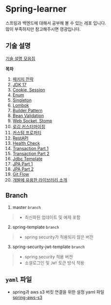 # Spring-learner
스프링과 백엔드에 대해서 공부해 볼 수 있는 레포 입니다.  
많이 부족하지만 참고해주시면 영광입니다.  

## 기술 설명
[기술 설명 모음집](https://github.com/duckbill413/spring-learner/tree/master/learner)

**목차**
1. [패키지 전략](https://github.com/duckbill413/spring-learner/blob/master/learner/%ED%8C%A8%ED%82%A4%EC%A7%80_%EC%A0%84%EB%9E%B5.md)
2. [JDK 17](https://github.com/duckbill413/spring-learner/blob/master/learner/JDK_17.md)
3. [Cookie, Session](https://github.com/duckbill413/spring-learner/blob/master/learner/Cookie_Session.md)
4. [Enum](https://github.com/duckbill413/spring-learner/blob/master/learner/Enum.md)
5. [Singleton](https://github.com/duckbill413/spring-learner/blob/master/learner/Singleton.md)
6. [Lombok](https://github.com/duckbill413/spring-learner/blob/master/learner/Lombok.md)
7. [Builder Pattern](https://github.com/duckbill413/spring-learner/blob/master/learner/Builder_Pattern.md)
8. [Bean Validation](https://github.com/duckbill413/spring-learner/blob/master/learner/Bean_Validation.md)
9. [Web Socket, Stomp](https://github.com/duckbill413/spring-learner/blob/master/learner/Web_Socket.md)
10. [로깅 커스터마이징](https://github.com/duckbill413/spring-learner/blob/master/learner/%EB%A1%9C%EA%B9%85_%EC%BB%A4%EC%8A%A4%ED%84%B0%EB%A7%88%EC%9D%B4%EC%A7%95.md)
11. [커스텀 프로퍼티](https://github.com/duckbill413/spring-learner/blob/master/learner/%EC%BB%A4%EC%8A%A4%ED%85%80_%ED%94%84%EB%A1%9C%ED%8D%BC%ED%8B%B0.md)
12. [RestAPI](https://github.com/duckbill413/spring-learner/blob/master/learner/RESTAPI.md)
13. [Health Check](https://github.com/duckbill413/spring-learner/blob/master/learner/Health_Check.md)
14. [Transaction Part 1](https://github.com/duckbill413/spring-learner/blob/master/learner/Transaction_Part1.md)
15. [Transaction Part 2](https://github.com/duckbill413/spring-learner/blob/master/learner/Transaction_Part2.md)
16. [Jdbc Template](https://github.com/duckbill413/spring-learner/blob/master/learner/JDBC_Template.md)
17. [JPA Part 1](https://github.com/duckbill413/spring-learner/blob/master/learner/JPA_Part1.md)
18. [JPA Part 2](https://github.com/duckbill413/spring-learner/blob/master/learner/JPA_Part2.md)
19. [Git Flow](https://github.com/duckbill413/spring-learner/blob/master/learner/Git_Flow.md)
20. [개발에 유용한 라이브러리 소개](https://github.com/duckbill413/spring-learner/blob/master/learner/%EC%9C%A0%EC%9A%A9%ED%95%9C_%EB%9D%BC%EC%9D%B4%EB%B8%8C%EB%9F%AC%EB%A6%AC_%EC%86%8C%EA%B0%9C.md)

## Branch
1. master `branch`
  > - 최신화된 업데이트 및 예제 포함
2. spring-template `branch`  
  > - spring security가 적용되지 않은 버전
3. spring-security-jwt-template `branch`
  > - spring security 적용 버전
  > - 소셜로그인 및 `JWT` 토큰 방식 적용

## `yaml` 파일
- spring과 aws s3 버킷 연결을 위한 설정 yaml 파일  
[spring-aws-s3](https://github.com/duckbill413/spring-learner/commit/62cee35925bf4d6f80495400fc2ecb6186154aef#diff-6a52b38301672b5bedc43d9918e9e919787108727e94efeab5b3a0708a310eb0)
